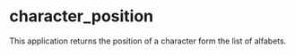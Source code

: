 # character_position
This application returns the position of a character form the list of alfabets.
